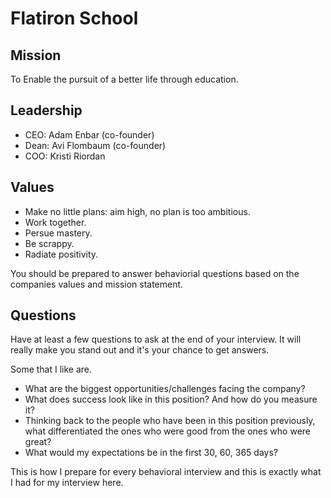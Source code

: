 # Flatiron School

## Mission

To Enable the pursuit of a better life through education.

## Leadership

- CEO: Adam Enbar (co-founder)
- Dean: Avi Flombaum (co-founder)
- COO: Kristi Riordan

## Values

- Make no little plans: aim high, no plan is too ambitious.
- Work together.
- Persue mastery.
- Be scrappy.
- Radiate positivity.

You should be prepared to answer behaviorial questions based on the companies values and mission statement.

## Questions

Have at least a few questions to ask at the end of your interview. It will really make you stand out and it's your chance to get answers.

Some that I like are.

- What are the biggest opportunities/challenges facing the company?
- What does success look like in this position? And how do you measure it?
- Thinking back to the people who have been in this position previously, what differentiated the ones who were good from the ones who were great?
- What would my expectations be in the first 30, 60, 365 days?



This is how I prepare for every behavioral interview and this is exactly what I had for my interview here. 